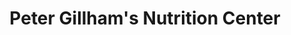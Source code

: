 ---
title: "Peter Gillham's Nutrition Center"
url: /los-angeles/peter-gillhams-nutrition-center/
shop: Nahrungsergänzung
---